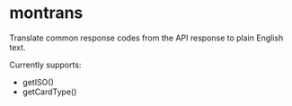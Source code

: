 # montrans

Translate common response codes from the API response to plain English text.

Currently supports:
- getISO()
- getCardType()
